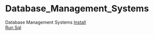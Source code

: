 # Database_Management_Systems
Database Management Systems
[Install](https://docs.oracle.com/en/database/oracle/oracle-database/index.html) <br>
[Run Sql](https://livesql.oracle.com/apex/f?p=590:1:12338033282058:::RP::)
